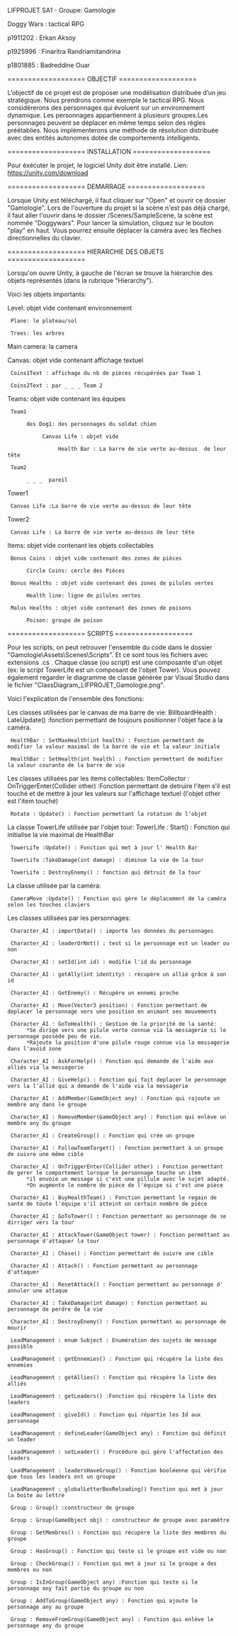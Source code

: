 LIFPROJET SA1 - Groupe: Gamologie

Doggy Wars : tactical RPG

p1911202 : Erkan Aksoy

p1925996 : Finaritra Randriamitandrina

p1801885 : Badreddine Ouar

=================== OBJECTIF ===================

L’objectif de ce projet est de proposer une modélisation distribuée d’un jeu stratégique.
Nous prendrons comme exemple le tactical RPG. Nous considérerons des personnages qui évoluent sur un environnement dynamique.
Les personnages appartiennent à plusieurs groupes.Les personnages peuvent se déplacer en même temps selon des règles préétablies. 
Nous implémenterons une méthode de résolution distribuée avec des entités autonomes dotée de comportements intelligents.


=================== INSTALLATION ===================

Pour éxécuter le projet, le logiciel Unity doit être installé.
Lien: https://unity.com/download

=================== DEMARRAGE ===================

Lorsque Unity est téléchargé, il faut cliquer sur "Open" et ouvrir ce dossier "Gamologie".
Lors de l'ouverture du projet si la scène n'est pas déjà chargé, il faut aller l'ouvrir dans le dossier /Scenes/SampleScene, la scène est nommée "Doggywars".
Pour lancer la simulation, cliquez sur le bouton "play" en haut.
Vous pourrez ensuite déplacer la caméra avec les flèches directionnelles du clavier.

=================== HIERARCHIE DES OBJETS ===================

Lorsqu'on ouvre Unity, à gauche de l'écran se trouve la hiérarchie des objets représentés (dans la rubrique "Hierarchy"). 

Voici les objets importants:

Level: objet vide contenant environnement

     Plane: le plateau/sol 

     Trees: les arbres

Main camera: la camera

Canvas: objet vide contenant affichage textuel

     Coins1Text : affichage du nb de pièces récupérées par Team 1

     Coins2Text : par _ _ _ Team 2

Teams: objet vide contenant les équipes

     Team1

          des Dog1: des personnages du soldat chien

               Canvas Life : objet vide

                    Health Bar : La barre de vie verte au-dessus  de leur tête

     Team2

          _ _ _  pareil

Tower1

     Canvas Life :La barre de vie verte au-dessus de leur tête

Tower2

     Canvas Life : La barre de vie verte au-dessus de leur tête

Items: objet vide contenant les objets collectables

     Bonus Coins : objet vide contenant des zones de pièces

          Circle Coins: cercle des Pièces

     Bonus Healths : objet vide contenant des zones de pilules vertes

          Health line: ligne de pilules vertes

     Malus Healths : objet vide contenant des zones de poisons
     
          Poison: groupe de poison


=================== SCRIPTS ===================

Pour les scripts, on peut retrouver l'ensemble du code dans le dossier "Gamologie\Assets\Scenes\Scripts". 
Et ce sont tous les fichiers avec extensions .cs .
Chaque classe (ou script) est une composante d'un objet (ex: le script TowerLife est un composant de l'objet Tower).
Vous pouvez également regarder le diagramme de classe générée par Visual Studio dans le fichier "ClassDiagram_LIFPROJET_Gamologie.png".

Voici l'explication de l'ensemble des fonctions: 

Les classes utilisées par le canvas de ma barre de vie:
     BillboardHealth : LateUpdate() :fonction permettant de toujours positionner l'objet face à la caméra.

     HealthBar : SetMaxHealth(int health) : Fonction permettant de modifier la valeur maximal de la barre de vie et la valeur initiale 

     HealthBar : SetHealth(int health) : Fonction permettant de modifier la valeur courante de la barre de vie 


Les classes utilisées par les items collectables:
     ItemCollector : OnTriggerEnter(Collider other) :Fonction permettant de detruire l'item s'il est touché et de mettre à jour les valeurs sur l'affichage textuel (l'objet other est l'item touché)

     Rotate : Update() : Fonction permettant la rotation de l'objet

La classe TowerLife utilisée par l'objet tour:
     TowerLife : Start() : Fonction qui initialise la vie maximal de HealthBar

     TowerLife :Update() : Fonction qui met à jour l' Health Bar

     TowerLife :TakeDamage(int damage) : diminue la vie de la tour

     TowerLife : DestroyEnemy() : fonction qui détruit de la tour

La classe utilisée par la caméra:

     CameraMove :Update() : Fonction qui gère le déplacement de la caméra selon les touches claviers

Les classes utilisées par les personnages:

     Character_AI : importData() : importe les données du personnages

     Character_AI : leaderOrNot() : test si le personnage est un leader ou non

     Character_AI : setId(int id) : modifie l'id du personnage 

     Character_AI : getAlly(int identity) : récupère un allié grâce à son id 

     Character_AI : GetEnemy() : Récupère un ennemi proche

     Character_AI : Move(Vector3 position) : Fonction permettant de deplacer le personnage vers une position en animant ses mouvements 

     Character_AI : GoToHealth() : Gestion de la priorité de la santé: 
          *Se dirige vers une pilule verte connue via la messagerie si le personnage possède peu de vie. 
          *Rajoute la position d'une pilule rouge connue via la messagerie dans l'avoid zone

     Character_AI : AskForHelp() : Fonction qui demande de l'aide aux alliés via la messagerie

     Character_AI : GiveHelp() : Fonction qui fait deplacer le personnage vers la l'allié qui a demandé de l'aide via la messagerie

     Character_AI : AddMember(GameObject any) : Fonction qui rajoute un membre any dans le groupe

     Character_AI : RemoveMember(GameObject any) : Fonction qui enlève un membre any du groupe

     Character_AI : CreateGroup() : Fonction qui crée un groupe

     Character_AI : FollowTeamTarget() : Fonction permettant à un groupe de suivre une même cible

     Character_AI : OnTriggerEnter(Collider other) : Fonction permettant de gerer le comportement lorsque le personnage touche un item
          *il envoie un message si c'est une pillule avec le sujet adapté.
          *On augmente le nombre de pièce de l'équipe si c'est une pièce

     Character_AI : BuyHealthTeam() : Fonction permettant le regain de santé de toute l'équipe s'il atteint un certain nombre de pièce

     Character_AI : GoToTower() : Fonction permettant au personnage de se dirriger vers la tour 

     Character_AI : AttackTower(GameObject tower) : Fonction permettant au personnage d'attaquer la tour

     Character_AI : Chase() : Fonction permettant de suivre une cible 

     Character_AI : Attack() : Fonction permettant au personnage d'attaquer 

     Character_AI : ResetAttack() : Fonction permettant au personnage d' annuler une attaque

     Character_AI : TakeDamage(int damage) : Fonction permettant au personnage de perdre de la vie 

     Character_AI : DestroyEnemy() : Fonction permettant au personnage de mourir

     LeadManagement : enum Subject : Enumération des sujets de message possible

     LeadManagement : getEnnemies() : Fonction qui récupère la liste des ennemies

     LeadManagement : getAllies() : Fonction qui récupère la liste des alliés

     LeadManagement : getLeaders() :Fonction qui récupère la liste des leaders

     LeadManagement : giveId() : Fonction qui répartie les Id aux personnage

     LeadManagement : defineLeader(GameObject any) : Fonction qui définit un leader

     LeadManagement : setLeader() : Procédure qui gère l'affectation des leaders

     LeadManagement : leadersHaveGroup() : Fonction booléenne qui vérifie que tous les leaders ont un groupe

     LeadManagement : globalLetterBoxReloading() Fonction qui met à jour la boite au lettre

     Group : Group() :constructeur de groupe

     Group : Group(GameObject obj) : constructeur de groupe avec paramètre

     Group : GetMembres() : Fonction qui récupère la liste des membres du groupe

     Group : HasGroup() : Fonction qui teste si le groupe est vide ou non

     Group : CheckGroup() : Fonction qui met à jour si le groupe a des membres ou non

     Group : IsInGroup(GameObject any) :Fonction qui teste si le personnage any fait partie du groupe ou non

     Group : AddToGroup(GameObject any) : Fonction qui ajoute le personnage any au groupe

     Group : RemoveFromGroup(GameObject any) : Fonction qui enlève le personnage any du groupe
